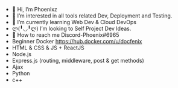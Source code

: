 - 👋 Hi, I’m Phoenixz
- 👀 I’m interested in all tools related Dev, Deployment and Testing.   
- 🌱 I’m currently learning Web Dev & Cloud DevOps 
- ლ(╹◡╹ლ) I’m looking to Self Project Dev Ideas.
- 🤔 How to reach me Discord-Phoenix#6965
- Beginner Docker https://hub.docker.com/u/docfenix
- HTML & CSS & JS + ReactJS
- Node.js
- Express.js (routing, middleware, post & get methods)
- Ajax
- Python
- c++
<!---
Phoenixz-py/Phoenixz-py is a ✨ special ✨ repository because its `README.md` (this file) appears on your GitHub profile.
You can click the Preview link to take a look at your changes.
--->
